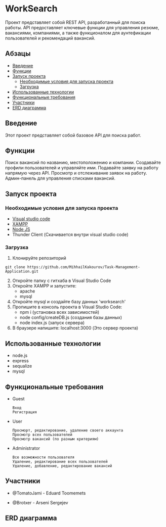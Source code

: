 # WorkSearch

Проект представляет собой REST API, разработанный для поиска работы. API предоставляет ключевые функции для управления резюме, вакансиями, компаниями, а также функционалом для аунтефикации пользователей и рекомендаций вакансий.

## Абзацы
- [Введение](#введение)
- [Функции](#функции)
- [Запуск проекта](#запуск-проекта)
  - [Необходимые условия для запуска проекта](#необходимые-условия-для-запуска-проекта)
  - [Загрузка](#загрузка)
- [Использованные технологии](#использованные-технологии)
- [Функциональные требования](#функциональные-требования)
- [Участники](#участники)
- [ERD диаграмма](#ERD-диаграмма)

## Введение

Этот проект представляет собой базовое API для поиска работ.

## Функции

Поиск вакансий по названию, местоположению и компании.
Создавайте профили пользователей и управляйте ими.
Подавайте заявку на работу напрямую через API.
Просмотр и отслеживание заявок на работу.
Админ-панель для управления списками вакансий.

## Запуск проекта

### Необходимые условия для запуска проекта

- [Visual studio code](https://code.visualstudio.com/)
- [XAMPP](https://www.apachefriends.org/ru/index.html)
- [Node JS](https://nodejs.org/en)
- Thunder Client (Скачивается внутри visual studio code)

### Загрузка

1. Клонируйте репозиторий
```
git clone https://github.com/MihhailKakourov/Task-Management-Application.git
```
2. Откройте папку с гитхаба в Visual Studio Code
3. Откройте XAMPP и запустите:
   - apache
   - mysql
4. Откройте mysql и создайте базу данных 'worksearch'
5. Пропишите в консоль проекта в Visual Studio Code:
   - npm i (установка всех зависимостей)
   - node config/createDB.js (создания базы данных)
   - node index.js (запуск сервера)
6. В браузере напишите: localhost:3000 (Это сервер проекта)

## Использованные технологии

- node.js
- express
- sequalize
- mysql
   
## Функциональные требования

- Guest
    ```
    Вход
    Регистрация
    ```
- User
    ```
    Просморт, редактирование, удаление своего аккаунта
    Просмотр всех пользователей
    Просмотр вакансий (по разным критериям)
    ```
- Administrator
    ```
    Все возможности пользователя
    Удаление, редактирование всех пользователей
    Удаление, добавление, редактирование вакансий
    ```

## Участники

- @TomatoJami - Eduard Toomemets

- @Brotxer - Arseni Sergejev

## ERD диаграмма
